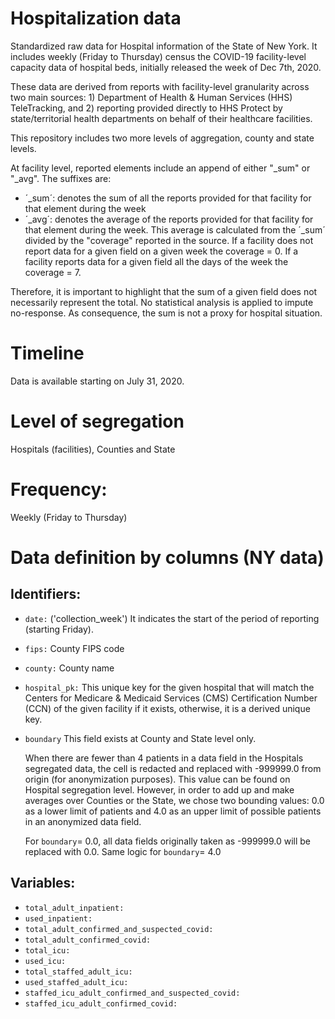 # Hospitalization data
Standardized raw data for Hospital information of the State of New York. It includes weekly (Friday to Thursday) census the COVID-19
facility-level capacity data of hospital beds, initially released the week of Dec 7th, 2020. 

These data are derived from reports with facility-level granularity across two main sources: 1) Department of Health &
Human Services (HHS) TeleTracking, and 2) reporting provided directly to HHS Protect by state/territorial health 
departments on behalf of their healthcare facilities.

This repository includes two more levels of aggregation, county and state levels.

At facility level, reported elements include an append of either "_sum" or "_avg". The suffixes are:

- ´_sum´: denotes the sum of all the reports provided for that facility for that element during the week
- ´_avg´: denotes the average of the reports provided for that facility for that element during the week. This average
is calculated from the ´_sum´ divided by the "coverage" reported in the source. If a facility does not report data for a
given field on a given week the coverage = 0. If a facility reports data for a given field all the days of the week
the coverage = 7. 

Therefore, it is important to highlight that the sum of a given field does not necessarily represent the total. No 
statistical analysis is applied to impute no-response. As consequence, the sum is not a proxy for hospital situation.



# Timeline

Data is available starting on July 31, 2020.

# Level of segregation

Hospitals (facilities), Counties and State

# Frequency:

Weekly (Friday to Thursday)

# Data definition by columns (NY data)

## Identifiers:

- `date:` ('collection_week') It indicates the start of the period of reporting (starting Friday).
- `fips:` County FIPS code
- `county:` County name
- `hospital_pk:` This unique key for the given hospital that will match the Centers for Medicare & Medicaid Services 
(CMS) Certification Number (CCN) of the given facility if it exists, otherwise, it is a derived unique key.

- `boundary` This field exists at County and State level only.
    
   When there are fewer than 4 patients in a data 
field in the Hospitals segregated data, the cell is redacted and replaced with -999999.0 from origin (for anonymization 
purposes). This value can be found on Hospital segregation level. However, in order to add up and make averages over 
Counties or the State, we chose two bounding values: 0.0 as a lower limit of patients and 4.0 as an upper limit of 
possible patients in an anonymized data field.

    For `boundary`= 0.0, all data fields originally taken as -999999.0 will be replaced with 0.0. Same logic for 
    `boundary`= 4.0
    
## Variables:

- `total_adult_inpatient:`
- `used_inpatient:`
- `total_adult_confirmed_and_suspected_covid:`
- `total_adult_confirmed_covid:`
- `total_icu:`
- `used_icu:`
- `total_staffed_adult_icu:`
- `used_staffed_adult_icu:`
- `staffed_icu_adult_confirmed_and_suspected_covid:`
- `staffed_icu_adult_confirmed_covid:`

